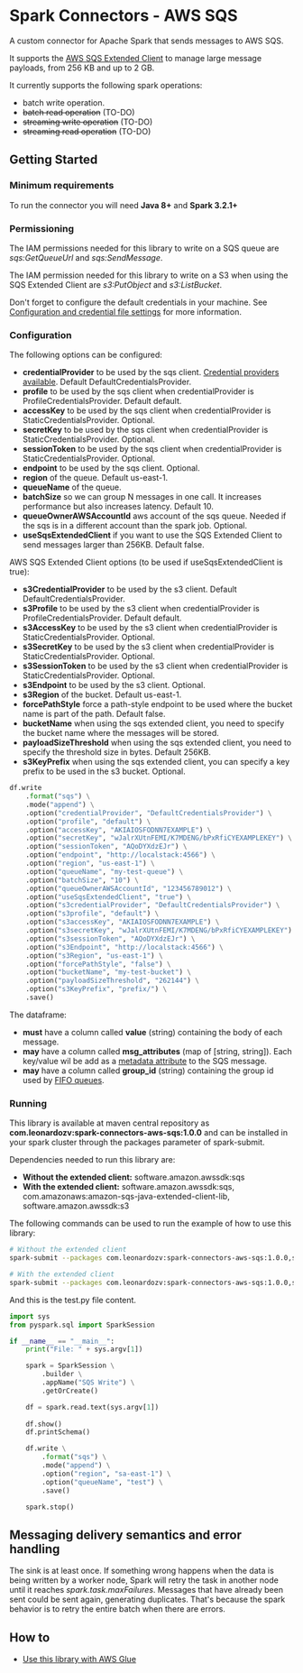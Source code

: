 # Spark Connectors - AWS SQS

A custom connector for Apache Spark that sends messages to AWS SQS.

It supports the [AWS SQS Extended Client](https://docs.aws.amazon.com/AWSSimpleQueueService/latest/SQSDeveloperGuide/sqs-s3-messages.html) to manage large message payloads, from 256 KB and up to 2 GB.

It currently supports the following spark operations:
- batch write operation.
- ~~batch read operation~~ (TO-DO)
- ~~streaming write operation~~ (TO-DO)
- ~~streaming read operation~~ (TO-DO)

## Getting Started

### Minimum requirements

To run the connector you will need **Java 8+** and **Spark 3.2.1+**

### Permissioning

The IAM permissions needed for this library to write on a SQS queue are *sqs:GetQueueUrl* and *sqs:SendMessage*.

The IAM permission needed for this library to write on a S3 when using the SQS Extended Client are *s3:PutObject* and *s3:ListBucket*.

Don't forget to configure the default credentials in your machine. See [Configuration and credential file settings](https://docs.aws.amazon.com/cli/latest/userguide/cli-configure-files.html) for more information.

### Configuration

The following options can be configured:
- **credentialProvider** to be used by the sqs client. [Credential providers available](https://sdk.amazonaws.com/java/api/latest/software/amazon/awssdk/auth/credentials/AwsCredentialsProvider.html). Default DefaultCredentialsProvider.
- **profile** to be used by the sqs client when credentialProvider is ProfileCredentialsProvider. Default default.
- **accessKey** to be used by the sqs client when credentialProvider is StaticCredentialsProvider. Optional.
- **secretKey** to be used by the sqs client when credentialProvider is StaticCredentialsProvider. Optional.
- **sessionToken** to be used by the sqs client when credentialProvider is StaticCredentialsProvider. Optional.
- **endpoint** to be used by the sqs client. Optional.
- **region** of the queue. Default us-east-1.
- **queueName** of the queue.
- **batchSize** so we can group N messages in one call. It increases performance but also increases latency. Default 10.
- **queueOwnerAWSAccountId** aws account of the sqs queue. Needed if the sqs is in a different account than the spark job. Optional.
- **useSqsExtendedClient** if you want to use the SQS Extended Client to send messages larger than 256KB. Default false.

AWS SQS Extended Client options (to be used if useSqsExtendedClient is true):
- **s3CredentialProvider** to be used by the s3 client. Default DefaultCredentialsProvider.
- **s3Profile** to be used by the s3 client when credentialProvider is ProfileCredentialsProvider. Default default.
- **s3AccessKey** to be used by the s3 client when credentialProvider is StaticCredentialsProvider. Optional.
- **s3SecretKey** to be used by the s3 client when credentialProvider is StaticCredentialsProvider. Optional.
- **s3SessionToken** to be used by the s3 client when credentialProvider is StaticCredentialsProvider. Optional.
- **s3Endpoint** to be used by the s3 client. Optional.
- **s3Region** of the bucket. Default us-east-1.
- **forcePathStyle** force a path-style endpoint to be used where the bucket name is part of the path. Default false.
- **bucketName** when using the sqs extended client, you need to specify the bucket name where the messages will be stored. 
- **payloadSizeThreshold** when using the sqs extended client, you need to specify the threshold size in bytes. Default 256KB.
- **s3KeyPrefix** when using the sqs extended client, you can specify a key prefix to be used in the s3 bucket. Optional.

```python
df.write
    .format("sqs") \
    .mode("append") \
    .option("credentialProvider", "DefaultCredentialsProvider") \
    .option("profile", "default") \
    .option("accessKey", "AKIAIOSFODNN7EXAMPLE") \
    .option("secretKey", "wJalrXUtnFEMI/K7MDENG/bPxRfiCYEXAMPLEKEY") \
    .option("sessionToken", "AQoDYXdzEJr") \
    .option("endpoint", "http://localstack:4566") \
    .option("region", "us-east-1") \
    .option("queueName", "my-test-queue") \
    .option("batchSize", "10") \
    .option("queueOwnerAWSAccountId", "123456789012") \
    .option("useSqsExtendedClient", "true") \
    .option("s3credentialProvider", "DefaultCredentialsProvider") \
    .option("s3profile", "default") \
    .option("s3accessKey", "AKIAIOSFODNN7EXAMPLE") \
    .option("s3secretKey", "wJalrXUtnFEMI/K7MDENG/bPxRfiCYEXAMPLEKEY") \
    .option("s3sessionToken", "AQoDYXdzEJr") \
    .option("s3Endpoint", "http://localstack:4566") \
    .option("s3Region", "us-east-1") \
    .option("forcePathStyle", "false") \
    .option("bucketName", "my-test-bucket") \
    .option("payloadSizeThreshold", "262144") \
    .option("s3KeyPrefix", "prefix/") \
    .save()
```

The dataframe:
- **must** have a column called **value** (string) containing the body of each message.
- **may** have a column called **msg_attributes** (map of [string, string]). Each key/value wil be add as a [metadata attribute](https://docs.aws.amazon.com/AWSSimpleQueueService/latest/SQSDeveloperGuide/sqs-message-metadata.html) to the SQS message.
- **may** have a column called **group_id** (string) containing the group id used by [FIFO queues](https://docs.aws.amazon.com/AWSSimpleQueueService/latest/SQSDeveloperGuide/using-messagegroupid-property.html).

### Running

This library is available at maven central repository as **com.leonardozv:spark-connectors-aws-sqs:1.0.0** and can be installed in your spark cluster through the packages parameter of spark-submit.

Dependencies needed to run this library are:

- **Without the extended client:** software.amazon.awssdk:sqs
- **With the extended client:** software.amazon.awssdk:sqs, com.amazonaws:amazon-sqs-java-extended-client-lib, software.amazon.awssdk:s3

The following commands can be used to run the example of how to use this library:

``` bash
# Without the extended client
spark-submit --packages com.leonardozv:spark-connectors-aws-sqs:1.0.0,software.amazon.awssdk:sqs:2.27.17 test.py sample.txt

# With the extended client
spark-submit --packages com.leonardozv:spark-connectors-aws-sqs:1.0.0,software.amazon.awssdk:sqs:2.27.17,com.amazonaws:amazon-sqs-java-extended-client-lib:2.1.1,software.amazon.awssdk:s3:2.27.17 test.py sample.txt
```

And this is the test.py file content.

``` python
import sys
from pyspark.sql import SparkSession

if __name__ == "__main__":
    print("File: " + sys.argv[1])

    spark = SparkSession \
        .builder \
        .appName("SQS Write") \
        .getOrCreate()

    df = spark.read.text(sys.argv[1])
    
    df.show()
    df.printSchema()

    df.write \
        .format("sqs") \
        .mode("append") \
        .option("region", "sa-east-1") \
        .option("queueName", "test") \
        .save()

    spark.stop()
```

## Messaging delivery semantics and error handling

The sink is at least once. If something wrong happens when the data is being written by a worker node, Spark will retry the task in another node until it reaches *spark.task.maxFailures*. Messages that have already been sent could be sent again, generating duplicates. That's because the spark behavior is to retry the entire batch when there are errors.

## How to

- [Use this library with AWS Glue](../docs/aws-glue.md)